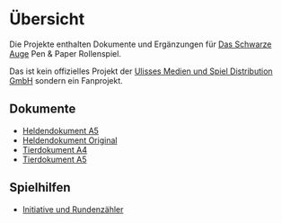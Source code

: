 # Übersicht

Die Projekte enthalten Dokumente und Ergänzungen für [Das Schwarze Auge](http://www.ulisses-spiele.de/sortiment/rollenspiele/das-schwarze-auge/) Pen & Paper Rollenspiel. 

Das ist kein offizielles Projekt der [Ulisses Medien und Spiel Distribution GmbH](http://www.ulisses-spiele.de) sondern ein Fanprojekt.


## Dokumente

* [Heldendokument A5](heldendokumenta5/index.html)
* [Heldendokument Original](heldendokumentoriginal/index.html)
* [Tierdokument A4](tierdokumenta4/index.html)
* [Tierdokument A5](tierdokumenta5/index.html)

## Spielhilfen

* [Initiative und Rundenzähler](initiative/index.html)
